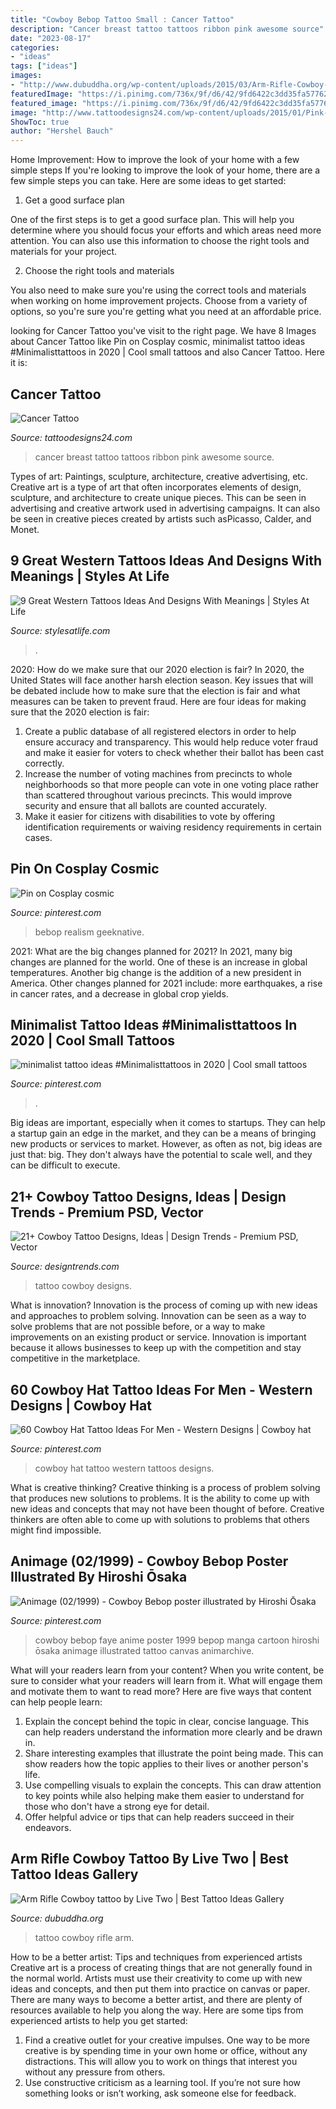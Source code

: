 ```yaml
---
title: "Cowboy Bebop Tattoo Small : Cancer Tattoo"
description: "Cancer breast tattoo tattoos ribbon pink awesome source"
date: "2023-08-17"
categories:
- "ideas"
tags: ["ideas"]
images:
- "http://www.dubuddha.org/wp-content/uploads/2015/03/Arm-Rifle-Cowboy-tattoo-by-Live-Two.jpg"
featuredImage: "https://i.pinimg.com/736x/9f/d6/42/9fd6422c3dd35fa57762c24f834d27f5.jpg"
featured_image: "https://i.pinimg.com/736x/9f/d6/42/9fd6422c3dd35fa57762c24f834d27f5.jpg"
image: "http://www.tattoodesigns24.com/wp-content/uploads/2015/01/Pink-Breast-Cancer-Ribbon-Tattoo.jpg"
ShowToc: true
author: "Hershel Bauch"
---
```



Home Improvement: How to improve the look of your home with a few simple steps
If you're looking to improve the look of your home, there are a few simple steps you can take. Here are some ideas to get started:
1. Get a good surface plan

One of the first steps is to get a good surface plan. This will help you determine where you should focus your efforts and which areas need more attention. You can also use this information to choose the right tools and materials for your project.

2. Choose the right tools and materials

You also need to make sure you're using the correct tools and materials when working on home improvement projects. Choose from a variety of options, so you're sure you're getting what you need at an affordable price.


	

		
looking for Cancer Tattoo you've visit to the right page. We have 8 Images about Cancer Tattoo like Pin on Cosplay cosmic, minimalist tattoo ideas #Minimalisttattoos in 2020 | Cool small tattoos and also Cancer Tattoo. Here it is:
		
    
## Cancer Tattoo

<img loading=lazy src="http://www.tattoodesigns24.com/wp-content/uploads/2015/01/Pink-Breast-Cancer-Ribbon-Tattoo.jpg" onerror="this.onerror=null;this.src='https://tse4.mm.bing.net/th?id=OIP.RbQOV1L4Tv7r2NhXT0UICAHaJ7&amp;pid=15.1';" alt="Cancer Tattoo">

_Source: tattoodesigns24.com_

>cancer breast tattoo tattoos ribbon pink awesome source. 

	

Types of art: Paintings, sculpture, architecture, creative advertising, etc.
Creative art is a type of art that often incorporates elements of design, sculpture, and architecture to create unique pieces. This can be seen in advertising and creative artwork used in advertising campaigns. It can also be seen in creative pieces created by artists such asPicasso, Calder, and Monet.

    
## 9 Great Western Tattoos Ideas And Designs With Meanings | Styles At Life

<img loading=lazy src="https://stylesatlife.com/wp-content/uploads/2018/05/Western-Tattoos-Ideas-And-Designs-With-Meanings.jpg" onerror="this.onerror=null;this.src='https://tse2.mm.bing.net/th?id=OIP.xG5jKWZm7WLB9-A_UqiGlQHaFj&amp;pid=15.1';" alt="9 Great Western Tattoos Ideas And Designs With Meanings | Styles At Life">

_Source: stylesatlife.com_

>. 

	

2020: How do we make sure that our 2020 election is fair?
In 2020, the United States will face another harsh election season. Key issues that will be debated include how to make sure that the election is fair and what measures can be taken to prevent fraud. Here are four ideas for making sure that the 2020 election is fair: 
1. Create a public database of all registered electors in order to help ensure accuracy and transparency. This would help reduce voter fraud and make it easier for voters to check whether their ballot has been cast correctly. 
2. Increase the number of voting machines from precincts to whole neighborhoods so that more people can vote in one voting place rather than scattered throughout various precincts. This would improve security and ensure that all ballots are counted accurately. 
3. Make it easier for citizens with disabilities to vote by offering identification requirements or waiving residency requirements in certain cases.

    
## Pin On Cosplay Cosmic

<img loading=lazy src="https://i.pinimg.com/originals/1d/be/0d/1dbe0d129f772a96cb3f221029130b05.jpg" onerror="this.onerror=null;this.src='https://tse4.mm.bing.net/th?id=OIP.8zESij5cDcLgFXR7TBwVUAHaLT&amp;pid=15.1';" alt="Pin on Cosplay cosmic">

_Source: pinterest.com_

>bebop realism geeknative. 

	

2021: What are the big changes planned for 2021?
In 2021, many big changes are planned for the world. One of these is an increase in global temperatures. Another big change is the addition of a new president in America. Other changes planned for 2021 include: more earthquakes, a rise in cancer rates, and a decrease in global crop yields.

    
## Minimalist Tattoo Ideas #Minimalisttattoos In 2020 | Cool Small Tattoos

<img loading=lazy src="https://i.pinimg.com/736x/0e/88/2f/0e882f43aed9a4bab49525c5a479b0df.jpg" onerror="this.onerror=null;this.src='https://tse1.mm.bing.net/th?id=OIP.ZN5iCTUojV2LR-TD-SGYPQHaJQ&amp;pid=15.1';" alt="minimalist tattoo ideas #Minimalisttattoos in 2020 | Cool small tattoos">

_Source: pinterest.com_

>. 

	

Big ideas are important, especially when it comes to startups. They can help a startup gain an edge in the market, and they can be a means of bringing new products or services to market. However, as often as not, big ideas are just that: big. They don't always have the potential to scale well, and they can be difficult to execute.

    
## 21+ Cowboy Tattoo Designs, Ideas | Design Trends - Premium PSD, Vector

<img loading=lazy src="https://images.designtrends.com/wp-content/uploads/2016/08/29174102/Cowboy-Tattoo-for-Back.jpg" onerror="this.onerror=null;this.src='https://tse1.mm.bing.net/th?id=OIP.acIr_qdsZ_wgoAIQ1g3Y2QHaHa&amp;pid=15.1';" alt="21+ Cowboy Tattoo Designs, Ideas | Design Trends - Premium PSD, Vector">

_Source: designtrends.com_

>tattoo cowboy designs. 

	

What is innovation?
Innovation is the process of coming up with new ideas and approaches to problem solving. Innovation can be seen as a way to solve problems that are not possible before, or a way to make improvements on an existing product or service. Innovation is important because it allows businesses to keep up with the competition and stay competitive in the marketplace.

    
## 60 Cowboy Hat Tattoo Ideas For Men - Western Designs | Cowboy Hat

<img loading=lazy src="https://i.pinimg.com/736x/61/30/d8/6130d8df54300ab909a47afc8e1b4f0f.jpg" onerror="this.onerror=null;this.src='https://tse2.mm.bing.net/th?id=OIP.F_IHWmYdsS5oO0MAKiCHawHaJQ&amp;pid=15.1';" alt="60 Cowboy Hat Tattoo Ideas For Men - Western Designs | Cowboy hat">

_Source: pinterest.com_

>cowboy hat tattoo western tattoos designs. 

	

What is creative thinking?
Creative thinking is a process of problem solving that produces new solutions to problems. It is the ability to come up with new ideas and concepts that may not have been thought of before. Creative thinkers are often able to come up with solutions to problems that others might find impossible.

    
## Animage (02/1999) - Cowboy Bebop Poster Illustrated By Hiroshi Ōsaka

<img loading=lazy src="https://i.pinimg.com/736x/9f/d6/42/9fd6422c3dd35fa57762c24f834d27f5.jpg" onerror="this.onerror=null;this.src='https://tse1.mm.bing.net/th?id=OIP.PFi1CB9UyzAPcz0eXCSfQgHaK-&amp;pid=15.1';" alt="Animage (02/1999) - Cowboy Bebop poster illustrated by Hiroshi Ōsaka">

_Source: pinterest.com_

>cowboy bebop faye anime poster 1999 bepop manga cartoon hiroshi ōsaka animage illustrated tattoo canvas animarchive. 

	

What will your readers learn from your content?
When you write content, be sure to consider what your readers will learn from it. What will engage them and motivate them to want to read more? Here are five ways that content can help people learn: 
1. Explain the concept behind the topic in clear, concise language. This can help readers understand the information more clearly and be drawn in.
2. Share interesting examples that illustrate the point being made. This can show readers how the topic applies to their lives or another person's life. 
3. Use compelling visuals to explain the concepts. This can draw attention to key points while also helping make them easier to understand for those who don't have a strong eye for detail. 
4. Offer helpful advice or tips that can help readers succeed in their endeavors.

    
## Arm Rifle Cowboy Tattoo By Live Two | Best Tattoo Ideas Gallery

<img loading=lazy src="http://www.dubuddha.org/wp-content/uploads/2015/03/Arm-Rifle-Cowboy-tattoo-by-Live-Two.jpg" onerror="this.onerror=null;this.src='https://tse2.mm.bing.net/th?id=OIP.ljQZ412fk4dIsvwTwKbcSAHaKZ&amp;pid=15.1';" alt="Arm Rifle Cowboy tattoo by Live Two | Best Tattoo Ideas Gallery">

_Source: dubuddha.org_

>tattoo cowboy rifle arm. 

	

How to be a better artist: Tips and techniques from experienced artists
Creative art is a process of creating things that are not generally found in the normal world. Artists must use their creativity to come up with new ideas and concepts, and then put them into practice on canvas or paper. There are many ways to become a better artist, and there are plenty of resources available to help you along the way. Here are some tips from experienced artists to help you get started: 
1. Find a creative outlet for your creative impulses. One way to be more creative is by spending time in your own home or office, without any distractions. This will allow you to work on things that interest you without any pressure from others. 
2. Use constructive criticism as a learning tool. If you’re not sure how something looks or isn’t working, ask someone else for feedback.

